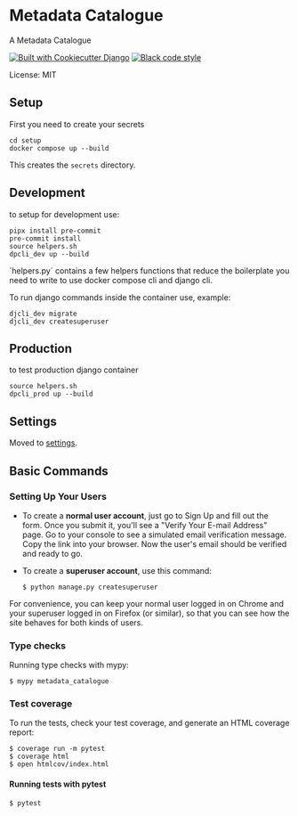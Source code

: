 # Metadata Catalogue

A Metadata Catalogue

[![Built with Cookiecutter Django](https://img.shields.io/badge/built%20with-Cookiecutter%20Django-ff69b4.svg?logo=cookiecutter)](https://github.com/cookiecutter/cookiecutter-django/)
[![Black code style](https://img.shields.io/badge/code%20style-black-000000.svg)](https://github.com/ambv/black)

License: MIT


## Setup

First you need to create your secrets

```
cd setup
docker compose up --build
```

This creates the `secrets` directory.


## Development
to setup for development use:
```
pipx install pre-commit
pre-commit install
source helpers.sh
dpcli_dev up --build
```

´helpers.py´ contains a few helpers functions that reduce the boilerplate you need to write to use docker compose cli and django cli.

To run django commands inside the container use, example:
```
djcli_dev migrate
djcli_dev createsuperuser
```

## Production
to test production django container
```
source helpers.sh
dpcli_prod up --build
```

## Settings

Moved to [settings](http://cookiecutter-django.readthedocs.io/en/latest/settings.html).

## Basic Commands

### Setting Up Your Users

- To create a **normal user account**, just go to Sign Up and fill out the form. Once you submit it, you'll see a "Verify Your E-mail Address" page. Go to your console to see a simulated email verification message. Copy the link into your browser. Now the user's email should be verified and ready to go.

- To create a **superuser account**, use this command:

      $ python manage.py createsuperuser

For convenience, you can keep your normal user logged in on Chrome and your superuser logged in on Firefox (or similar), so that you can see how the site behaves for both kinds of users.

### Type checks

Running type checks with mypy:

    $ mypy metadata_catalogue

### Test coverage

To run the tests, check your test coverage, and generate an HTML coverage report:

    $ coverage run -m pytest
    $ coverage html
    $ open htmlcov/index.html

#### Running tests with pytest

    $ pytest
